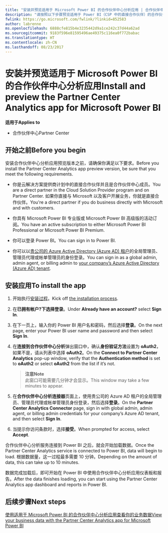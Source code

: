```yaml
---
title: "安装并预览适用于 Microsoft Power BI 的合作伙伴中心分析应用 | 合作伙伴中心"
description: "请按照以下步骤预览适用于 Power BI（CSP 中的直接合作伙伴）的合作伙伴中心分析应用。"
fwlink: https://go.microsoft.com/fwlink/?linkid=852583
author: labrenne
ms.openlocfilehash: 6888cfe815b4e3235442d9a1ce242c37d44a62ad
ms.sourcegitcommit: 9183f596e81595496ae49375c116ea0f772babac
ms.translationtype: HT
ms.contentlocale: zh-CN
ms.lasthandoff: 08/23/2017
---
```

# <a name="install-and-preview-the-partner-center-analytics-app-for-microsoft-power-bi"></a><span data-ttu-id="d692e-103">安装并预览适用于 Microsoft Power BI 的合作伙伴中心分析应用</span><span class="sxs-lookup"><span data-stu-id="d692e-103">Install and preview the Partner Center Analytics app for Microsoft Power BI</span></span>

**<span data-ttu-id="d692e-104">适用于</span><span class="sxs-lookup"><span data-stu-id="d692e-104">Applies to</span></span>**

-   <span data-ttu-id="d692e-105">合作伙伴中心</span><span class="sxs-lookup"><span data-stu-id="d692e-105">Partner Center</span></span>

## <a name="before-you-begin"></a><span data-ttu-id="d692e-106">开始之前</span><span class="sxs-lookup"><span data-stu-id="d692e-106">Before you begin</span></span>

<span data-ttu-id="d692e-107">安装合作伙伴中心分析应用预览版本之前，请确保你满足以下要求。</span><span class="sxs-lookup"><span data-stu-id="d692e-107">Before you install the Partner Center Analytics app preview version, be sure that you meet the following requirements.</span></span>

-   <span data-ttu-id="d692e-108">你是云解决方案提供商计划中的直接合作伙伴并且是合作伙伴中心成员。</span><span class="sxs-lookup"><span data-stu-id="d692e-108">You are a direct partner in the Cloud Solution Provider program and on Partner Center.</span></span> <span data-ttu-id="d692e-109">如果你直接与 Microsoft 以及客户开展业务，你就是直接合作伙伴。</span><span class="sxs-lookup"><span data-stu-id="d692e-109">You're a direct partner if you do business directly with Microsoft and with customers.</span></span>

-   <span data-ttu-id="d692e-110">你具有 Microsoft Power BI 专业版或 Microsoft Power BI 高级版的活动订阅。</span><span class="sxs-lookup"><span data-stu-id="d692e-110">You have an active subscription to either Microsoft Power BI Professional or Microsoft Power BI Premium.</span></span>

-   <span data-ttu-id="d692e-111">你可以登录 Power BI。</span><span class="sxs-lookup"><span data-stu-id="d692e-111">You can sign in to Power BI.</span></span>

-   <span data-ttu-id="d692e-112">你可以以[贵公司的 Azure Active Directory (Azure AD) 租户](azure-active-directory-tenants-and-partner-center.md)的全局管理员、管理员代理或帐单管理员的身份登录。</span><span class="sxs-lookup"><span data-stu-id="d692e-112">You can sign in as a global admin, admin agent, or billing admin to [your company’s Azure Active Directory (Azure AD) tenant](azure-active-directory-tenants-and-partner-center.md).</span></span>

## <a name="to-install-the-app"></a><span data-ttu-id="d692e-113">安装应用</span><span class="sxs-lookup"><span data-stu-id="d692e-113">To install the app</span></span>

1. <span data-ttu-id="d692e-114">开始执行[安装过程](https://app.powerbi.com/getdata/services/partneranalytics?cpcode=PartnerCenterAnalytics&getDataForceConnect=true&alwaysPromptForContentProviderCreds=true)。</span><span class="sxs-lookup"><span data-stu-id="d692e-114">Kick off [the installation process](https://app.powerbi.com/getdata/services/partneranalytics?cpcode=PartnerCenterAnalytics&getDataForceConnect=true&alwaysPromptForContentProviderCreds=true).</span></span>

2. <span data-ttu-id="d692e-115">在**已拥有帐户?**下选择**登录**。</span><span class="sxs-lookup"><span data-stu-id="d692e-115">Under **Already have an account?** select **Sign In**.</span></span> 

3.  <span data-ttu-id="d692e-116">在下一页上，输入你的 Power BI 用户名和密码，然后选择**登录**。</span><span class="sxs-lookup"><span data-stu-id="d692e-116">On the next page, enter your Power BI user name and password and then select **Sign In**.</span></span> 

4.  <span data-ttu-id="d692e-117">在**连接到合作伙伴中心分析**弹出窗口中，确认**身份验证方法**设置为 **oAuth2**，如果不是，请从列表中选择 **oAuth2**。</span><span class="sxs-lookup"><span data-stu-id="d692e-117">On the **Connect to Partner Center Analytics** pop-up window, verify that the **Authentication method** is set to **oAuth2** or select **oAuth2** from the list if it’s not.</span></span> 

    >**<span data-ttu-id="d692e-118">注意</span><span class="sxs-lookup"><span data-stu-id="d692e-118">Note</span></span>**<br> <span data-ttu-id="d692e-119">此窗口可能需要几分钟才会显示。</span><span class="sxs-lookup"><span data-stu-id="d692e-119">This window may take a few minutes to appear.</span></span>

5.  <span data-ttu-id="d692e-120">在**合作伙伴中心分析连接器**页面上，使用贵公司的 Azure AD 租户的全局管理员、管理员代理或帐单管理员身份登录，然后选择**登录**。</span><span class="sxs-lookup"><span data-stu-id="d692e-120">On the **Partner Center Analytics Connector** page, sign in with global admin, admin agent, or billing admin credentials for your company’s Azure AD tenant, and then select **Sign In**.</span></span>
 
6.  <span data-ttu-id="d692e-121">当提示你访问条款时，选择**接受**。</span><span class="sxs-lookup"><span data-stu-id="d692e-121">When prompted for access, select **Accept**.</span></span> 

<span data-ttu-id="d692e-122">合作伙伴中心分析服务连接到 Power BI 之后，就会开始加载数据。</span><span class="sxs-lookup"><span data-stu-id="d692e-122">Once the Partner Center Analytics service is connected to Power BI, data will begin to load.</span></span> <span data-ttu-id="d692e-123">根据数据量，这一过程最多需要 10 分钟。</span><span class="sxs-lookup"><span data-stu-id="d692e-123">Depending on the amount of data, this can take up to 10 minutes.</span></span> 

<span data-ttu-id="d692e-124">数据完成加载后，即可开始在 Power BI 中使用合作伙伴中心分析应用仪表板和报告。</span><span class="sxs-lookup"><span data-stu-id="d692e-124">After the data finishes loading, you can start using the Partner Center Analytics app dashboard and reports in Power BI.</span></span>

## <a name="next-steps"></a><span data-ttu-id="d692e-125">后续步骤</span><span class="sxs-lookup"><span data-stu-id="d692e-125">Next steps</span></span>

[<span data-ttu-id="d692e-126">使用适用于 Microsoft Power BI 的合作伙伴中心分析应用查看你的业务数据</span><span class="sxs-lookup"><span data-stu-id="d692e-126">View your business data with the Partner Center Analytics app for Microsoft Power BI</span></span>](power-bi-app-for-direct-partners-use.md)
